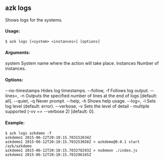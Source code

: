 ## azk logs

  Shows logs for the systems.

#### Usage:

    $ azk logs [<system> <instances>] [options]

#### Arguments:

  system                    System name where the action will take place.
  instances                 Number of instances.

#### Options:

  --no-timestamps           Hides log timestamps.
  --follow, -f              Follows log output.
  --lines=<n>, -n           Outputs the specified number of lines at the end of logs [default: all].
  --quiet, -q               Never prompt.
  --help, -h                Shows help usage.
  --log=<level>, -l         Sets log level (default: error).
  --verbose, -v             Sets the level of detail - multiple supported (-vv == --verbose 2) [default: 0].

#### Example:

```
$ azk logs azkdemo -f
azkdemo1 2015-06-12T20:10:15.703152634Z
azkdemo1 2015-06-12T20:10:15.703253658Z > azkdemo@0.0.1 start /azk/azkdemo
azkdemo1 2015-06-12T20:10:15.703278293Z > nodemon ./index.js
azkdemo1 2015-06-12T20:10:15.703296165Z
```
